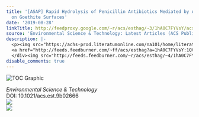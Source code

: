 ```yaml
---
title: '[ASAP] Rapid Hydrolysis of Penicillin Antibiotics Mediated by Adsorbed Zinc
  on Goethite Surfaces'
date: '2019-08-28'
linkTitle: http://feedproxy.google.com/~r/acs/esthag/~3/1hA0C7FYVsY/acs.est.9b02666
source: 'Environmental Science & Technology: Latest Articles (ACS Publications)'
description: |-
  <p><img src="https://achs-prod.literatumonline.com/na101/home/literatum/publisher/achs/journals/content/esthag/0/esthag.ahead-of-print/acs.est.9b02666/20190828/images/medium/es9b02666_0006.gif" alt="TOC Graphic"/></p><div><cite>Environmental Science & Technology</cite></div><div>DOI: 10.1021/acs.est.9b02666</div><div class="feedflare">
  <a href="http://feeds.feedburner.com/~ff/acs/esthag?a=1hA0C7FYVsY:1QVHKIO4kUo:yIl2AUoC8zA"><img src="http://feeds.feedburner.com/~ff/acs/esthag?d=yIl2AUoC8zA" border="0"></img></a>
  </div><img src="http://feeds.feedburner.com/~r/acs/esthag/~4/1hA0C7FYVsY" ...
disable_comments: true
---
```

<p><img src="https://achs-prod.literatumonline.com/na101/home/literatum/publisher/achs/journals/content/esthag/0/esthag.ahead-of-print/acs.est.9b02666/20190828/images/medium/es9b02666_0006.gif" alt="TOC Graphic"/></p><div><cite>Environmental Science & Technology</cite></div><div>DOI: 10.1021/acs.est.9b02666</div><div class="feedflare">
<a href="http://feeds.feedburner.com/~ff/acs/esthag?a=1hA0C7FYVsY:1QVHKIO4kUo:yIl2AUoC8zA"><img src="http://feeds.feedburner.com/~ff/acs/esthag?d=yIl2AUoC8zA" border="0"></img></a>
</div><img src="http://feeds.feedburner.com/~r/acs/esthag/~4/1hA0C7FYVsY" ...